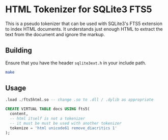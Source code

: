 # HTML Tokenizer for SQLite3 FTS5

This is a pseudo tokenizer that can be used with SQLite3's FTS5
extension to index HTML documents. It understands just enough HTML to
extract the text from the document and ignore the markup.

## Building

Ensure that you have the header `sqlite3ext.h` in your include path.

```sh
make
```

## Usage

```sql
.load ./fts5html.so -- change .so to .dll / .dylib as appropriate

CREATE VIRTUAL TABLE docs USING fts5(
  content,
  -- html itself is not a tokenizer
  -- it must be must be used with another tokenizer
  tokenize = 'html unicode61 remove_diacritics 1'
);
```
